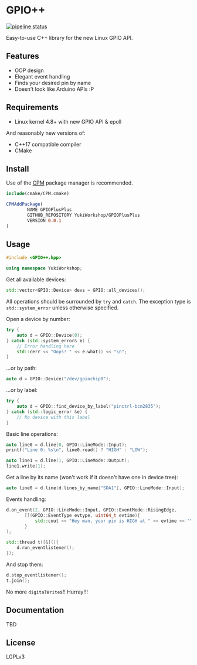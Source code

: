 # GPIO++
[![pipeline status](https://gitlab.com/ReimuNotMoe/GPIOPlusPlus/badges/master/pipeline.svg)](https://gitlab.com/ReimuNotMoe/GPIOPlusPlus/-/commits/master)

Easy-to-use C++ library for the new Linux GPIO API.

## Features
-  OOP design
-  Elegant event handling
-  Finds your desired pin by name
-  Doesn't look like Arduino APIs :P

## Requirements
-  Linux kernel 4.8+ with new GPIO API & epoll

And reasonably new versions of:
-  C++17 compatible compiler
-  CMake

## Install
Use of the [CPM](https://github.com/TheLartians/CPM.cmake) package manager is recommended.

```cmake
include(cmake/CPM.cmake)

CPMAddPackage(
        NAME GPIOPlusPlus
        GITHUB_REPOSITORY YukiWorkshop/GPIOPlusPlus
        VERSION 0.0.1
)
```

## Usage
```cpp
#include <GPIO++.hpp>

using namespace YukiWorkshop;
```

Get all available devices:

```cpp
std::vector<GPIO::Device> devs = GPIO::all_devices();
```

All operations should be surrounded by `try` and `catch`.
The exception type is `std::system_error` unless otherwise specified.

Open a device by number:
```cpp
try {
    auto d = GPIO::Device(0);
} catch (std::system_error& e) {
    // Error handling here
    std::cerr << "Oops! " << e.what() << "\n";
}
```

...or by path:
```cpp
auto d = GPIO::Device("/dev/gpiochip0");
```

...or by label:
```cpp
try {
    auto d = GPIO::find_device_by_label("pinctrl-bcm2835");
} catch (std::logic_error &e) {
    // No device with this label
}
```

Basic line operations:
```cpp
auto line0 = d.line(0, GPIO::LineMode::Input);
printf("Line 0: %s\n", line0.read() ? "HIGH" : "LOW");

auto line1 = d.line(1, GPIO::LineMode::Output);
line1.write(1);
```

Get a line by its name (won't work if it doesn't have one in device tree):
```cpp
auto line0 = d.line(d.lines_by_name["SDA1"], GPIO::LineMode::Input);
```

Events handling:
```cpp
d.on_event(2, GPIO::LineMode::Input, GPIO::EventMode::RisingEdge,
       [](GPIO::EventType evtype, uint64_t evtime){
           std::cout << "Hey man, your pin is HIGH at " << evtime << "\n";
       }
);

std::thread t([&](){
    d.run_eventlistener();
});
```

And stop them:
```cpp
d.stop_eventlistener();
t.join();
```

No more `digitalWrite`s!! Hurray!!!

## Documentation
TBD

## License
LGPLv3